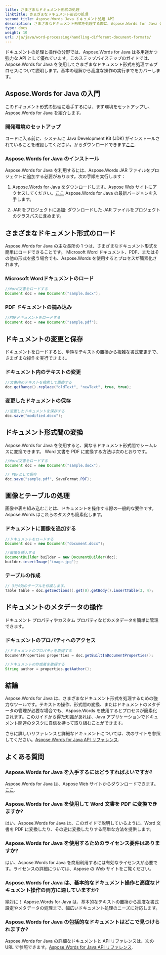 ```yaml
---
title: さまざまなドキュメント形式の処理
linktitle: さまざまなドキュメント形式の処理
second_title: Aspose.Words Java ドキュメント処理 API
description: さまざまなドキュメント形式を処理する際に、Aspose.Words for Java の能力を最大限に活用します。テキストの編集や変換などを実践的な例で学びましょう。
type: docs
weight: 10
url: /ja/java/word-processing/handling-different-document-formats/
---
```


ドキュメントの処理と操作の分野では、Aspose.Words for Java は多用途かつ強力な API として優れています。このステップバイステップのガイドでは、Aspose.Words for Java を使用してさまざまなドキュメント形式を処理するプロセスについて説明します。基本の理解から高度な操作の実行までをカバーします。

## Aspose.Words for Java の入門

このドキュメント形式の処理に着手するには、まず環境をセットアップし、Aspose.Words for Java を紹介します。

### 開発環境のセットアップ

コードに入る前に、システムに Java Development Kit (JDK) がインストールされていることを確認してください。からダウンロードできます[ここ](https://www.oracle.com/java/technologies/javase-downloads.html).

### Aspose.Words for Java のインストール

Aspose.Words for Java を利用するには、Aspose.Words JAR ファイルをプロジェクトに追加する必要があります。次の手順を実行します：

1.  Aspose.Words for Java をダウンロードします。Aspose Web サイトにアクセスしてください。[ここ](https://releases.aspose.com/words/java/) Aspose.Words for Java の最新バージョンを入手します。

2. JAR をプロジェクトに追加: ダウンロードした JAR ファイルをプロジェクトのクラスパスに含めます。

## さまざまなドキュメント形式のロード

Aspose.Words for Java の主な長所の 1 つは、さまざまなドキュメント形式を簡単にロードできることです。 Microsoft Word ドキュメント、PDF、またはその他の形式を扱う場合でも、Aspose.Words を使用するとプロセスが簡素化されます。

### Microsoft Wordドキュメントのロード

```java
//Word文書をロードする
Document doc = new Document("sample.docx");
```

### PDF ドキュメントの読み込み

```java
//PDFドキュメントをロードする
Document doc = new Document("sample.pdf");
```

## ドキュメントの変更と保存

ドキュメントをロードすると、単純なテキストの置換から複雑な書式変更まで、さまざまな操作を実行できます。

### ドキュメント内のテキストの変更

```java
//文書内のテキストを検索して置換する
doc.getRange().replace("oldText", "newText", true, true);
```

### 変更したドキュメントの保存

```java
//変更したドキュメントを保存する
doc.save("modified.docx");
```

## ドキュメント形式間の変換

Aspose.Words for Java を使用すると、異なるドキュメント形式間でシームレスに変換できます。 Word 文書を PDF に変換する方法は次のとおりです。

```java
//Word文書をロードする
Document doc = new Document("sample.docx");

// PDFとして保存
doc.save("sample.pdf", SaveFormat.PDF);
```

## 画像とテーブルの処理

画像や表を組み込むことは、ドキュメントを操作する際の一般的な要件です。 Aspose.Words はこれらのタスクも簡素化します。

### ドキュメントに画像を追加する

```java
//ドキュメントをロードする
Document doc = new Document("document.docx");

//画像を挿入する
DocumentBuilder builder = new DocumentBuilder(doc);
builder.insertImage("image.jpg");
```

### テーブルの作成

```java
// 3行4列のテーブルを作成します。
Table table = doc.getSections().get(0).getBody().insertTable(3, 4);
```

## ドキュメントのメタデータの操作

ドキュメント プロパティやカスタム プロパティなどのメタデータを簡単に管理できます。

### ドキュメントのプロパティへのアクセス

```java
//ドキュメントのプロパティを取得する
DocumentProperties properties = doc.getBuiltInDocumentProperties();

//ドキュメントの作成者を取得する
String author = properties.getAuthor();
```

## 結論

Aspose.Words for Java は、さまざまなドキュメント形式を処理するための強力なツールです。テキストの操作、形式間の変換、またはドキュメントのメタデータの管理が必要な場合でも、Aspose.Words を使用するとプロセスが簡素化されます。このガイドから得た知識があれば、Java アプリケーションでドキュメント関連のタスクに自信を持って取り組むことができます。

さらに詳しいリファレンスと詳細なドキュメントについては、次のサイトを参照してください。[Aspose.Words for Java API リファレンス](https://reference.aspose.com/words/java/).

## よくある質問

### Aspose.Words for Java を入手するにはどうすればよいですか?

 Aspose.Words for Java は、Aspose Web サイトからダウンロードできます。[ここ](https://releases.aspose.com/words/java/).

### Aspose.Words for Java を使用して Word 文書を PDF に変換できますか?

はい、Aspose.Words for Java は、このガイドで説明しているように、Word 文書を PDF に変換したり、その逆に変換したりする簡単な方法を提供します。

### Aspose.Words for Java を使用するためのライセンス要件はありますか?

はい、Aspose.Words for Java を商用利用するには有効なライセンスが必要です。ライセンスの詳細については、Aspose の Web サイトをご覧ください。

### Aspose.Words for Java は、基本的なドキュメント操作と高度なドキュメント操作の両方に適していますか?

絶対に！ Aspose.Words for Java は、基本的なテキストの置換から高度な書式設定やメタデータの処理まで、幅広いドキュメント処理のニーズに対応します。

### Aspose.Words for Java の包括的なドキュメントはどこで見つけられますか?

 Aspose.Words for Java の詳細なドキュメントと API リファレンスは、次の URL で参照できます。[Aspose.Words for Java API リファレンス](https://reference.aspose.com/words/java/).